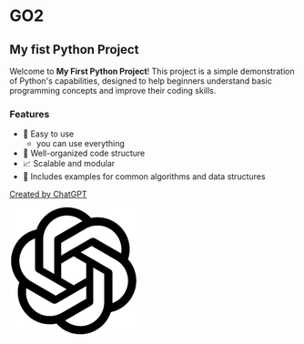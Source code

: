 # GO2 
## My fist Python Project

Welcome to **My First Python Project**! This project is a simple demonstration of Python's capabilities, designed to help beginners understand basic programming concepts and improve their coding skills.

### Features

+ 🚀 Easy to use
  + you can use everything
+ 🎨 Well-organized code structure
+ 📈 Scalable and modular 
+ 🧩 Includes examples for common algorithms and data structures

[Created by ChatGPT](https://chatgpt.com)

 ![Logo](img.png)
